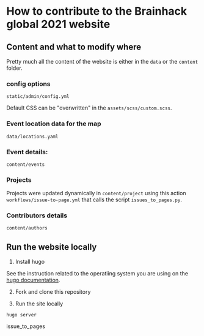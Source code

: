 # How to contribute to the Brainhack global 2021 website

## Content and what to modify where

Pretty much all the content of the website is either in the `data` or the
`content` folder.

### config options

```
static/admin/config.yml
```

Default CSS can be "overwritten" in the `assets/scss/custom.scss`.

### Event location data for the map

```
data/locations.yaml
```

### Event details:

```
content/events
```

### Projects

Projects were updated dynamically in `content/project` using this action
`workflows/issue-to-page.yml` that calls the script `issues_to_pages.py`.

### Contributors details

```
content/authors
```

## Run the website locally

1. Install hugo

See the instruction related to the operatiing system you are using on the
[hugo documentation](https://gohugo.io/getting-started/installing/).

2. Fork and clone this repository

3. Run the site locally

```
hugo server
```

issue_to_pages
